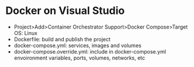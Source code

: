 # Docker on Visual Studio

- Project>Add>Container Orchestrator Support>Docker Compose>Target OS: Linux
- Dockerfile: build and publish the project
- docker-compose.yml: services, images and volumes
- docker-compose.override.yml: include in docker-compose.yml envoironment variables, ports, volumes, networks, etc
